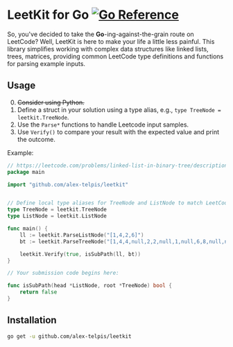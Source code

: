 # LeetKit for Go [![Go Reference](https://pkg.go.dev/badge/github.com/alex-telpis/leetkit.svg)](https://pkg.go.dev/github.com/alex-telpis/leetkit)

So, you've decided to take the **Go**-ing-against-the-grain route on LeetCode?
Well, LeetKit is here to make your life a little less painful.
This library simplifies working with complex data structures like
linked lists, trees, matrices, providing common LeetCode type definitions
and functions for parsing example inputs.

## Usage

0. ~~Consider using Python.~~
1. Define a struct in your solution using a type alias, e.g., `type TreeNode = leetkit.TreeNode`.
2. Use the `Parse*` functions to handle Leetcode input samples.
3. Use `Verify()` to compare your result with the expected value and print the outcome.

Example:

```go
// https://leetcode.com/problems/linked-list-in-binary-tree/description/
package main

import "github.com/alex-telpis/leetkit"


// Define local type aliases for TreeNode and ListNode to match LeetCode's signature.
type TreeNode = leetkit.TreeNode
type ListNode = leetkit.ListNode

func main() {
    ll := leetkit.ParseListNode("[1,4,2,6]")
    bt := leetkit.ParseTreeNode("[1,4,4,null,2,2,null,1,null,6,8,null,null,null,null,1,3]")

    leetkit.Verify(true, isSubPath(ll, bt))
}

// Your submission code begins here:

func isSubPath(head *ListNode, root *TreeNode) bool {
    return false
}
```

## Installation

```bash
go get -u github.com/alex-telpis/leetkit
```

